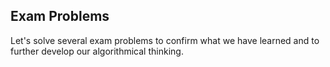 ## Exam Problems

Let's solve several exam problems to confirm what we have learned and to further develop our algorithmical thinking.
